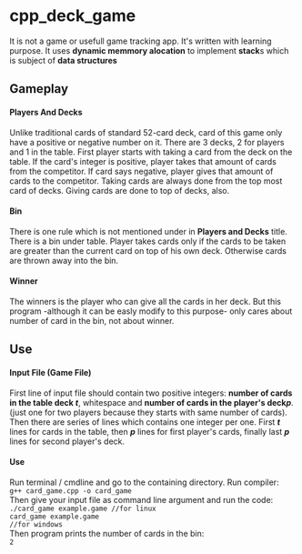 # cpp_deck_game
It is not a game or usefull game tracking app. It's written with learning purpose. It uses <strong>dynamic memmory alocation</strong> to implement <strong>stack</strong>s which is subject of <strong>data structures</strong>

## Gameplay

#### Players And Decks
Unlike traditional cards of standard 52-card deck, card of this game only have a positive or negative number on it. There are 3 decks, 2 for players and 1 in the table. First player starts with taking a card from the deck on the table. If the card's integer is positive, player takes that amount of cards from the competitor. If card says negative, player gives that amount of cards to the competitor. Taking cards are always done from the top most card of decks. Giving cards are done to top of decks, also.  

#### Bin
There is one rule which is not mentioned under in <b>Players and Decks</b> title.  There is a bin under table.  Player takes cards only if the cards to be taken are greater than the current card on top of his own deck. Otherwise cards are thrown away into the bin. 

#### Winner
The winners is the player who can give all the cards in her deck. But this program -although it can be easly modify to this purpose- only cares about number of card in the bin, not about winner. 

## Use

#### Input File (Game File)
First line of input file should contain two positive integers: <b>number of cards in the table deck <em>t</em></b>, whitespace and <b>number of cards in the player's deck<em>p</em></b>. (just one for two players because they starts with same number of cards). Then there are series of lines which contains one integer per one. First <b><em>t</em></b> lines for cards in the table, then <b><em>p</em></b> lines for first player's cards, finally last <b><em>p</em></b> lines for second player's deck.

#### Use
Run terminal / cmdline and go to the containing directory. Run compiler:<br>
<code>g++ card_game.cpp -o card_game</code><br>
Then give your input file as command line argument and run the code:<br>
<code>./card_game example.game  //for linux<br>card_game example.game  //for windows</code><br>
Then program prints the number of cards in the bin:<br>
<code>2</code>
